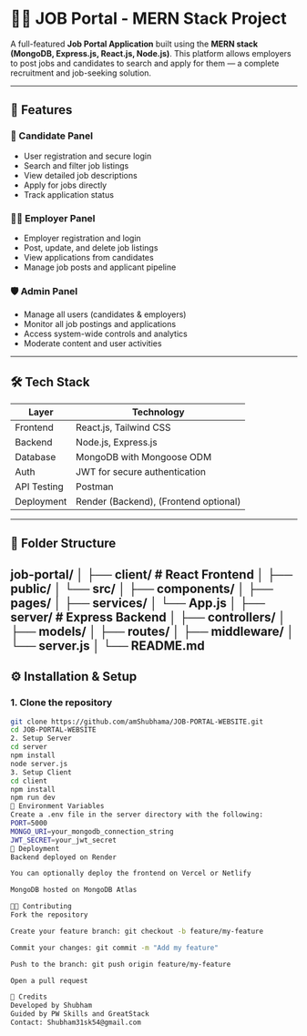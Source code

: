 # 🧑‍💼 JOB Portal - MERN Stack Project

A full-featured **Job Portal Application** built using the **MERN stack (MongoDB, Express.js, React.js, Node.js)**. This platform allows employers to post jobs and candidates to search and apply for them — a complete recruitment and job-seeking solution.

---

## 📌 Features

### 👤 Candidate Panel
- User registration and secure login
- Search and filter job listings
- View detailed job descriptions
- Apply for jobs directly
- Track application status

### 🧑‍💼 Employer Panel
- Employer registration and login
- Post, update, and delete job listings
- View applications from candidates
- Manage job posts and applicant pipeline

### 🛡️ Admin Panel
- Manage all users (candidates & employers)
- Monitor all job postings and applications
- Access system-wide controls and analytics
- Moderate content and user activities

---

## 🛠️ Tech Stack

| Layer       | Technology                |
|-------------|----------------------------|
| Frontend    | React.js, Tailwind CSS     |
| Backend     | Node.js, Express.js        |
| Database    | MongoDB with Mongoose ODM  |
| Auth        | JWT for secure authentication |
| API Testing | Postman                    |
| Deployment  | Render (Backend), (Frontend optional) |

---

## 📁 Folder Structure

job-portal/
│
├── client/ # React Frontend
│ ├── public/
│ └── src/
│ ├── components/
│ ├── pages/
│ ├── services/
│ └── App.js
│
├── server/ # Express Backend
│ ├── controllers/
│ ├── models/
│ ├── routes/
│ ├── middleware/
│ └── server.js
│
└── README.md
---

## ⚙️ Installation & Setup

### 1. Clone the repository
```bash
git clone https://github.com/amShubhama/JOB-PORTAL-WEBSITE.git
cd JOB-PORTAL-WEBSITE
2. Setup Server
cd server
npm install
node server.js
3. Setup Client
cd client
npm install
npm run dev
🔐 Environment Variables
Create a .env file in the server directory with the following:
PORT=5000
MONGO_URI=your_mongodb_connection_string
JWT_SECRET=your_jwt_secret
🚀 Deployment
Backend deployed on Render

You can optionally deploy the frontend on Vercel or Netlify

MongoDB hosted on MongoDB Atlas

🧑‍💻 Contributing
Fork the repository

Create your feature branch: git checkout -b feature/my-feature

Commit your changes: git commit -m "Add my feature"

Push to the branch: git push origin feature/my-feature

Open a pull request

🙌 Credits
Developed by Shubham
Guided by PW Skills and GreatStack
Contact: Shubham31sk54@gmail.com
